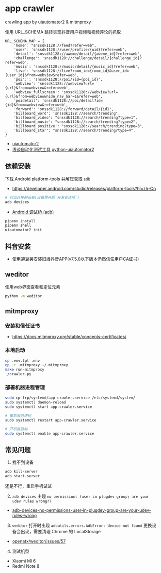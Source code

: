 # app crawler

crawling app by uiautomator2 &amp; mitmproxy

使用 URL_SCHEMA 跳转实现抖音用户视频和视频评论的抓取

```python3
URL_SCHEMA_MAP = {
    'home': "snssdk1128://feed?refer=web",
    'user': 'snssdk1128://user/profile/{uid}?refer=web',
    'detail': 'snssdk1128://aweme/detail/{aweme_id}?refer=web',
    'challenge': 'snssdk1128://challenge/detail/{challenge_id}?refer=web',
    'music': 'snssdk1128://music/detail/{music_id}?refer=web',
    'live': 'snssdk1128://live?room_id={room_id}&user_id={user_id}&from=webview&refer=web',
    'poi":': 'snssdk1128://poi/?id={poi_id}',
    'webview': 'snssdk1128://webview?url={url}&from=webview&refer=web',
    'webview_fullscreen': 'snssdk1128://webview?url={url}&from=webview&hide_nav_bar=1&refer=web',
    'poidetail': 'snssdk1128://poi/detail?id={id}&from=webview&refer=web',
    'forward': 'snssdk1128://forward/detail/{id}',
    'billboard_word': 'snssdk1128://search/trending',
    'billboard_video': "snssdk1128://search/trending?type=1",
    'billboard_music': "snssdk1128://search/trending?type=2",
    'billboard_positive': "snssdk1128://search/trending?type=3",
    'billboard_star': "snssdk1128://search/trending?type=4",
}
```

- [uiautomator2](https://github.com/openatx/uiautomator2)
- [浅谈自动化测试工具 python-uiautomator2](https://testerhome.com/topics/11357)

## 依赖安装

下载 Android platform-tools 并解压获取 `adb`
- https://developer.android.com/studio/releases/platform-tools?hl=zh-Cn

```bash
# 列出连接的设备(设备需开启`开发者选项`）
adb devices
```

- [Android 调试桥 (adb)](https://developer.android.com/studio/command-line/adb?hl=zh-Cn)

```bash
pipenv install
pipenv shell
uiautomator2 init
```

## 抖音安装

- 使用豌豆荚安装旧版抖音APP(v7.5.0以下版本仍然信任用户CA证书)

## weditor

使用web界面查看和定位元素
```bash
python -m weditor

```

## mitmproxy

### 安装和信任证书
- https://docs.mitmproxy.org/stable/concepts-certificates/

### 本地启动
```bash
cp .env.tpl .env
cp -r .mitmproxy ~/.mitmproxy
make run-mitmproxy
./crawler.py
```

### 部署机器进程管理

```bash
sudo cp frp/systemd/app-crawler.service /etc/systemd/system/
sudo systemctl daemon-reload
sudo systemctl start app-crawler.service

# 重启服务进程
sudo systemctl restart app-crawler.service

# 开机自启动
sudo systemctl enable app-crawler.service
```


## 常见问题

1. 找不到设备

```bash
adb kill-server
adb start-server
```
还是不行，重启手机试试

2. `adb devices` 出现 `no permissions (user in plugdev group; are your udev rules wrong?)`
- [adb-devices-no-permissions-user-in-plugdev-group-are-your-udev-rules-wrong](https://stackoverflow.com/questions/53887322/adb-devices-no-permissions-user-in-plugdev-group-are-your-udev-rules-wrong)

3. `weditor` 打开时出现 `adbutils.errors.AdbError: device not found`
更换设备会出现，需要清理 Chrome 的 LocalStorage
- [openatx/weditor/issues/57](https://github.com/openatx/weditor/issues/57)

4. 测试机型

- Xiaomi Mi 6
- Redmi Note 8
